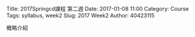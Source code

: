 Title: 2017Springcd課程 第二週
Date: 2017-01-08 11:00
Category: Course
Tags: syllabus, week2
Slug: 2017 Week2
Author: 40423115

<!-- PELICAN_END_SUMMARY -->
概略介紹


